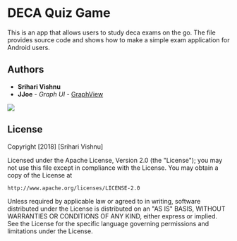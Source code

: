 # DECA Quiz Game
This is an app that allows users to study deca exams on the go. The file provides source code and shows how to make a simple exam application for Android users. 

## Authors
* **Srihari Vishnu**
* **JJoe** - *Graph UI* - [GraphView](https://github.com/jjoe64/GraphView)

<img src="https://image.ibb.co/mcXOX9/easy_exams_just_logo_resized.png" />

## License

Copyright [2018] [Srihari Vishnu]

Licensed under the Apache License, Version 2.0 (the "License");
you may not use this file except in compliance with the License.
You may obtain a copy of the License at

    http://www.apache.org/licenses/LICENSE-2.0

Unless required by applicable law or agreed to in writing, software
distributed under the License is distributed on an "AS IS" BASIS,
WITHOUT WARRANTIES OR CONDITIONS OF ANY KIND, either express or implied.
See the License for the specific language governing permissions and
limitations under the License.


